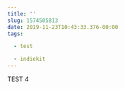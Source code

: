 ```yaml
---
title: ''
slug: 1574505813
date: 2019-11-23T10:43:33.376-00:00
tags:

  - test

  - indiekit
---
```

TEST 4